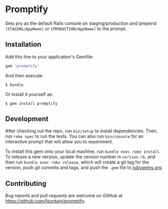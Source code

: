 # Promptify

Sets pry as the default Rails console on staging/production and prepend `[STAGING/AppName]` or `[PRODUCTION/AppName]` to the prompt.

## Installation

Add this line to your application's Gemfile:

```ruby
gem 'promptify'
```

And then execute:

    $ bundle

Or install it yourself as:

    $ gem install promptify

## Development

After checking out the repo, run `bin/setup` to install dependencies. Then, run `rake spec` to run the tests. You can also run `bin/console` for an interactive prompt that will allow you to experiment.

To install this gem onto your local machine, run `bundle exec rake install`. To release a new version, update the version number in `version.rb`, and then run `bundle exec rake release`, which will create a git tag for the version, push git commits and tags, and push the `.gem` file to [rubygems.org](https://rubygems.org).

## Contributing

Bug reports and pull requests are welcome on GitHub at https://github.com/fountain/promptify.

